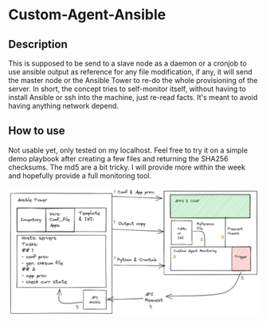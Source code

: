 # Custom-Agent-Ansible 

## Description

This is supposed to be send to a slave node as a daemon or a cronjob to use ansible output as reference for any file modification, if any, it will send the master node or the Ansible Tower to re-do the whole provisioning of the server. In short, the concept tries to self-monitor itself, without having to install Ansible or ssh into the machine, just re-read facts. It's meant to avoid having anything network depend.

## How to use 

Not usable yet, only tested on my localhost. Feel free to try it on a simple demo playbook after creating a few files and returning the SHA256 checksums. The md5 are a bit tricky. 
I will provide more within the week and hopefully provide a full monitoring tool.

![draft](./smallproj.png)
